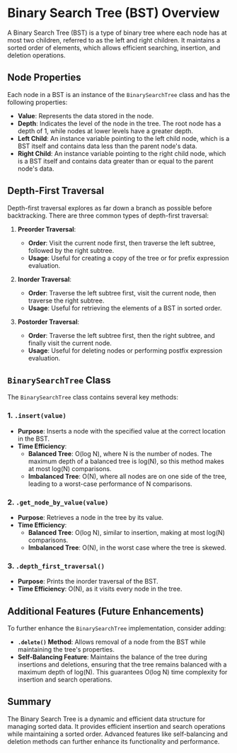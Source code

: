 
# Binary Search Tree (BST) Overview

A Binary Search Tree (BST) is a type of binary tree where each node has at most two children, referred to as the left and right children. It maintains a sorted order of elements, which allows efficient searching, insertion, and deletion operations.

## Node Properties

Each node in a BST is an instance of the `BinarySearchTree` class and has the following properties:

- **Value**: Represents the data stored in the node.
- **Depth**: Indicates the level of the node in the tree. The root node has a depth of 1, while nodes at lower levels have a greater depth.
- **Left Child**: An instance variable pointing to the left child node, which is a BST itself and contains data less than the parent node's data.
- **Right Child**: An instance variable pointing to the right child node, which is a BST itself and contains data greater than or equal to the parent node's data.

## Depth-First Traversal

Depth-first traversal explores as far down a branch as possible before backtracking. There are three common types of depth-first traversal:

1. **Preorder Traversal**:
   - **Order**: Visit the current node first, then traverse the left subtree, followed by the right subtree.
   - **Usage**: Useful for creating a copy of the tree or for prefix expression evaluation.

2. **Inorder Traversal**:
   - **Order**: Traverse the left subtree first, visit the current node, then traverse the right subtree.
   - **Usage**: Useful for retrieving the elements of a BST in sorted order.

3. **Postorder Traversal**:
   - **Order**: Traverse the left subtree first, then the right subtree, and finally visit the current node.
   - **Usage**: Useful for deleting nodes or performing postfix expression evaluation.

## `BinarySearchTree` Class

The `BinarySearchTree` class contains several key methods:

### 1. `.insert(value)`

- **Purpose**: Inserts a node with the specified value at the correct location in the BST.
- **Time Efficiency**:
  - **Balanced Tree**: O(log N), where N is the number of nodes. The maximum depth of a balanced tree is log(N), so this method makes at most log(N) comparisons.
  - **Imbalanced Tree**: O(N), where all nodes are on one side of the tree, leading to a worst-case performance of N comparisons.

### 2. `.get_node_by_value(value)`

- **Purpose**: Retrieves a node in the tree by its value.
- **Time Efficiency**:
  - **Balanced Tree**: O(log N), similar to insertion, making at most log(N) comparisons.
  - **Imbalanced Tree**: O(N), in the worst case where the tree is skewed.

### 3. `.depth_first_traversal()`

- **Purpose**: Prints the inorder traversal of the BST.
- **Time Efficiency**: O(N), as it visits every node in the tree.

## Additional Features (Future Enhancements)

To further enhance the `BinarySearchTree` implementation, consider adding:

- **`.delete()` Method**: Allows removal of a node from the BST while maintaining the tree's properties.
- **Self-Balancing Feature**: Maintains the balance of the tree during insertions and deletions, ensuring that the tree remains balanced with a maximum depth of log(N). This guarantees O(log N) time complexity for insertion and search operations.


## Summary

The Binary Search Tree is a dynamic and efficient data structure for managing sorted data. It provides efficient insertion and search operations while maintaining a sorted order. Advanced features like self-balancing and deletion methods can further enhance its functionality and performance.
